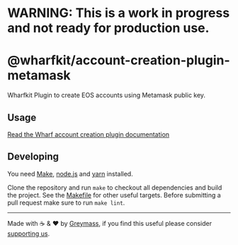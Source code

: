 # WARNING: This is a work in progress and not ready for production use.

# @wharfkit/account-creation-plugin-metamask

Wharfkit Plugin to create EOS accounts using Metamask public key.

## Usage

[Read the Wharf account creation plugin documentation](https://wharfkit.com/docs/session-kit/plugin-account-creation)

## Developing

You need [Make](https://www.gnu.org/software/make/), [node.js](https://nodejs.org/en/) and [yarn](https://classic.yarnpkg.com/en/docs/install) installed.

Clone the repository and run `make` to checkout all dependencies and build the project. See the [Makefile](./Makefile) for other useful targets. Before submitting a pull request make sure to run `make lint`.

---

Made with ☕️ & ❤️ by [Greymass](https://greymass.com), if you find this useful please consider [supporting us](https://greymass.com/support-us).
